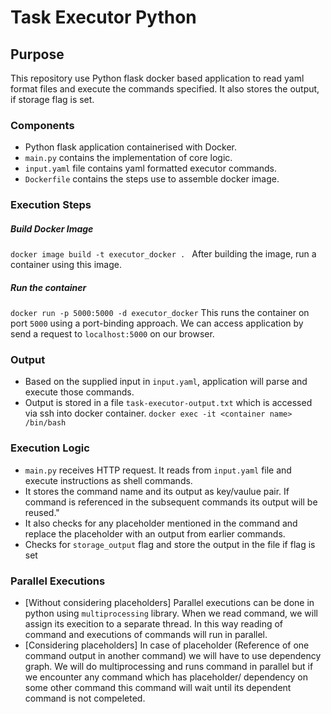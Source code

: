Task Executor Python
====================


## Purpose
This repository use Python flask docker based application to read yaml format files and execute the commands specified. It also stores the output, if storage flag is set.

### Components
* Python flask application containerised with Docker.
* `main.py` contains the implementation of core logic.
* `input.yaml` file contains yaml formatted executor commands.
* `Dockerfile` contains the steps use to assemble docker image.
### Execution Steps
##### Build Docker Image 
`docker image build -t executor_docker . `
After building the image, run a container using this image.
##### Run the container
`docker run -p 5000:5000 -d executor_docker`
This runs the container on port `5000` using a port-binding approach.
We can access application by send a request to `localhost:5000` on our browser.


### Output
* Based on the supplied input in `input.yaml`, application will parse and execute those commands.
* Output is stored in a file `task-executor-output.txt` which is accessed via ssh into docker container.
`docker exec -it <container name> /bin/bash`

### Execution Logic
* `main.py` receives HTTP request. It reads from `input.yaml` file and execute instructions as shell commands.
* It stores the command name and its output as key/vaulue pair. If command is referenced in the subsequent commands its output will be reused."
* It also checks for any placeholder mentioned in the command and replace the placeholder with an output from earlier commands.
* Checks for `storage_output` flag and store the output in the file if flag is set

### Parallel Executions
* [Without considering placeholders] Parallel executions can be done in python using `multiprocessing` library. When we read command, we will assign its execition to a separate thread. In this way reading of command and executions of commands will run in parallel.
* [Considering placeholders] In case of placeholder (Reference of one command output in another command) we will have to use dependency graph. We will do multiprocessing and runs command in parallel but if we encounter any command which has placeholder/ dependency on some other command this command will wait until its dependent command is not compeleted.
